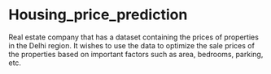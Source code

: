 # Housing_price_prediction
Real estate company that has a dataset containing the prices of properties in the Delhi region. It wishes to use the data to optimize the sale prices of the properties based on important factors such as area, bedrooms, parking, etc.
